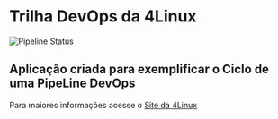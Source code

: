 # Trilha DevOps da 4Linux

![Pipeline Status](https://github.com/Natanaelff/DevOpsLab-HelloWorld/actions/workflows/pipeline.yml/badge.svg) 


## Aplicação criada para exemplificar o Ciclo de uma PipeLine DevOps


Para maiores informações acesse o [Site da 4Linux](https://www.4linux.com.br/cursos/devops)
